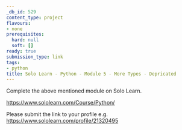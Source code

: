```yaml
---
_db_id: 529
content_type: project
flavours:
- none
prerequisites:
  hard: null
  soft: []
ready: true
submission_type: link
tags:
- python
title: Solo Learn - Python - Module 5 - More Types - Depricated
---
```


Complete the above mentioned module on Solo Learn.

https://www.sololearn.com/Course/Python/

Please submit the link to your profile e.g. https://www.sololearn.com/profile/21320495
